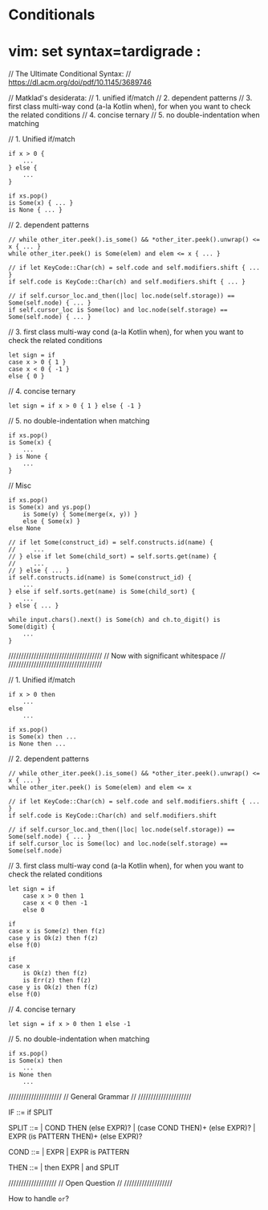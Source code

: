 # Conditionals

# vim: set syntax=tardigrade :

// The Ultimate Conditional Syntax:
// https://dl.acm.org/doi/pdf/10.1145/3689746

// Matklad's desiderata:
// 1. unified if/match
// 2. dependent patterns
// 3. first class multi-way cond (a-la Kotlin when), for when you want to check the related conditions
// 4. concise ternary
// 5. no double-indentation when matching

// 1. Unified if/match

    if x > 0 {
        ...
    } else {
        ...
    }
    
    if xs.pop()
    is Some(x) { ... }
    is None { ... }

// 2. dependent patterns

    // while other_iter.peek().is_some() && *other_iter.peek().unwrap() <= x { ... }
    while other_iter.peek() is Some(elem) and elem <= x { ... }
    
    // if let KeyCode::Char(ch) = self.code and self.modifiers.shift { ... }
    if self.code is KeyCode::Char(ch) and self.modifiers.shift { ... }
    
    // if self.cursor_loc.and_then(|loc| loc.node(self.storage)) == Some(self.node) { ... }
    if self.cursor_loc is Some(loc) and loc.node(self.storage) == Some(self.node) { ... }

// 3. first class multi-way cond (a-la Kotlin when), for when you want to check the related conditions

    let sign = if
    case x > 0 { 1 }
    case x < 0 { -1 }
    else { 0 }

// 4. concise ternary

    let sign = if x > 0 { 1 } else { -1 }

// 5. no double-indentation when matching

    if xs.pop()
    is Some(x) {
        ...
    } is None {
        ...
    }

// Misc

    if xs.pop()
    is Some(x) and ys.pop()
        is Some(y) { Some(merge(x, y)) }
        else { Some(x) }
    else None

    // if let Some(construct_id) = self.constructs.id(name) {
    //     ...
    // } else if let Some(child_sort) = self.sorts.get(name) {
    //     ...
    // } else { ... }
    if self.constructs.id(name) is Some(construct_id) {
        ...
    } else if self.sorts.get(name) is Some(child_sort) {
        ...
    } else { ... }

    while input.chars().next() is Some(ch) and ch.to_digit() is Some(digit) {
        ...
    }

/////////////////////////////////////
// Now with significant whitespace //
/////////////////////////////////////

// 1. Unified if/match

    if x > 0 then
        ...
    else
        ...
    
    if xs.pop()
    is Some(x) then ...
    is None then ...

// 2. dependent patterns

    // while other_iter.peek().is_some() && *other_iter.peek().unwrap() <= x { ... }
    while other_iter.peek() is Some(elem) and elem <= x
    
    // if let KeyCode::Char(ch) = self.code and self.modifiers.shift { ... }
    if self.code is KeyCode::Char(ch) and self.modifiers.shift
    
    // if self.cursor_loc.and_then(|loc| loc.node(self.storage)) == Some(self.node) { ... }
    if self.cursor_loc is Some(loc) and loc.node(self.storage) == Some(self.node)

// 3. first class multi-way cond (a-la Kotlin when), for when you want to check the related conditions

    let sign = if
        case x > 0 then 1
        case x < 0 then -1
        else 0

    if
    case x is Some(z) then f(z)
    case y is Ok(z) then f(z)
    else f(0)

    if
    case x
        is Ok(z) then f(z)
        is Err(z) then f(z)
    case y is Ok(z) then f(z)
    else f(0)

// 4. concise ternary

    let sign = if x > 0 then 1 else -1

// 5. no double-indentation when matching

    if xs.pop()
    is Some(x) then
        ...
    is None then
        ...

/////////////////////
// General Grammar //
/////////////////////

IF ::= if SPLIT

SPLIT ::=
  | COND THEN (else EXPR)?
  | (case COND THEN)+ (else EXPR)?
  | EXPR (is PATTERN THEN)+ (else EXPR)?

COND ::= 
  | EXPR
  | EXPR is PATTERN

THEN ::=
  | then EXPR
  | and SPLIT

///////////////////
// Open Question //
///////////////////

How to handle `or`?
